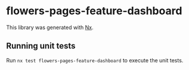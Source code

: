 # flowers-pages-feature-dashboard

This library was generated with [Nx](https://nx.dev).

## Running unit tests

Run `nx test flowers-pages-feature-dashboard` to execute the unit tests.

